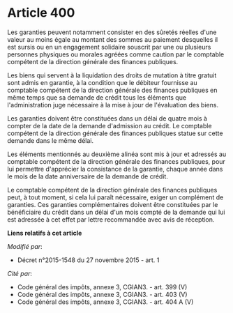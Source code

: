 # Article 400

Les garanties peuvent notamment consister en des sûretés réelles d'une valeur au moins égale au montant des sommes au
paiement desquelles il est sursis ou en un engagement solidaire souscrit par une ou plusieurs personnes physiques ou morales
agréées comme caution par le comptable compétent de la direction générale des finances publiques.

Les biens qui servent à la liquidation des droits de mutation à titre gratuit sont admis en garantie, à la condition que le
débiteur fournisse au comptable compétent de la direction générale des finances publiques en même temps que sa demande de
crédit tous les éléments que l'administration juge nécessaire à la mise à jour de l'évaluation des biens.

Les garanties doivent être constituées dans un délai de quatre mois à compter de la date de la demande d'admission au crédit.
Le comptable compétent de la direction générale des finances publiques statue sur cette demande dans le même délai.

Les éléments mentionnés au deuxième alinéa sont mis à jour et adressés au comptable compétent de la direction générale des
finances publiques, pour lui permettre d'apprécier la consistance de la garantie, chaque année dans le mois de la date
anniversaire de la demande de crédit. 

Le comptable compétent de la direction générale des finances publiques peut, à tout moment, si cela lui paraît nécessaire,
exiger un complément de garanties. Ces garanties complémentaires doivent être constituées par le bénéficiaire du crédit dans
un délai d'un mois compté de la demande qui lui est adressée à cet effet par lettre recommandée avec avis de réception.

**Liens relatifs à cet article**

_Modifié par_:

  - Décret n°2015-1548 du 27 novembre 2015 - art. 1

_Cité par_:

  - Code général des impôts, annexe 3, CGIAN3. - art. 399 (V)
  - Code général des impôts, annexe 3, CGIAN3. - art. 403 (V)
  - Code général des impôts, annexe 3, CGIAN3. - art. 404 A (V)
